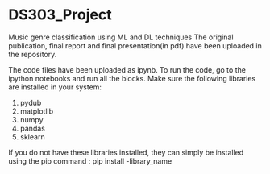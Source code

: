 # DS303_Project
Music genre classification using ML and DL techniques
The original publication, final report and final presentation(in pdf) have been uploaded in the repository.

The code files have been uploaded as ipynb. 
To run the code, go to the ipython notebooks and run all the blocks. Make sure the following libraries are installed in your system:
1) pydub
2) matplotlib
3) numpy
4) pandas
5) sklearn

If you do not have these libraries installed, they can simply be installed using the pip command : pip install -library_name
